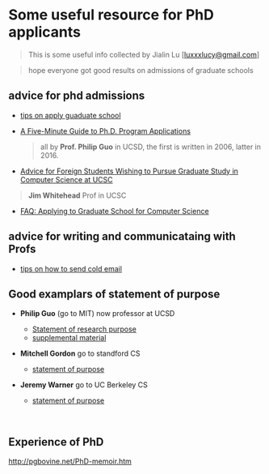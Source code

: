 

# Some useful resource for PhD applicants

> This is some useful info collected by Jialin Lu [luxxxlucy@gmail.com]



> hope everyone got good results on admissions of graduate schools

## advice for phd admissions

* [ tips on apply guaduate school](http://pgbovine.net/grad-school-app-tips.htm)

* [A Five-Minute Guide to Ph.D. Program Applications](http://pgbovine.net/PhD-application-tips.htm)

  > all by __Prof. Philip Guo__ in UCSD, the first is written in 2006, latter in 2016.


* [Advice for Foreign Students Wishing to Pursue Graduate Study in Computer Science at UCSC](https://users.soe.ucsc.edu/~ejw/advice/)

> __Jim Whitehead__ Prof in UCSC 

* [FAQ: Applying to Graduate School for Computer Science](http://jxyzabc.blogspot.hk/2012/10/faq-applying-to-graduate-school-for.html)

## advice for writing and communicataing with Profs

* [tips on how to send cold email](http://pgbovine.net/email-tips.htm)

## Good examplars of statement of purpose

* __Philip Guo__ (go to MIT) now professor at UCSD 

  * [Statement of research purpose]( http://pgbovine.net/PhD-applications/Philip_Guo-Stanford-PhD-app-statement.pdf)
  * [supplemental material]( http://pgbovine.net/PhD-applications/Philip_Guo-Stanford-PhD-app-supplemental.pdf)

* __Mitchell Gordon__ go to standford CS

  * [statement of purpose](http://pgbovine.net/PhD-applications/Mitchell-Gordon-Stanford-app-statement.pdf)

* __Jeremy Warner__ go to UC Berkeley CS

  * [statement of purpose](http://pgbovine.net/PhD-applications/Jeremy_Warner-Berkeley-app-statement.pdf)


  ​	

## Experience of PhD

http://pgbovine.net/PhD-memoir.htm